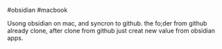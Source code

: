 #obsidian #macbook

Usong obsidian on mac, and syncron to github. the fo;der from github already clone, after clone from github just creat new value from obsidian apps.